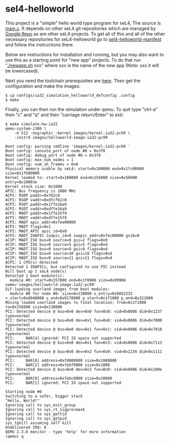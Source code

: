 # sel4-helloworld

This project is a "simple" hello world type program for seL4,
The source is [main.c](.https://github.com/winksaville/sel4-helloworld/blob/master/src/main.c).
It depends on other seL4 git repositories which are managed by
[Google Repo](https://code.google.com/p/git-repo/)
as are other seL4 projects. To get all of this and all of the other necessary
repositories for seL4-helloworld go to
[sel4-helloworld-manifest](https://github.com/winksaville/sel4-helloworld-manifest)
and follow the instructions there.

Below are instructions for installation and running, but you may also want to use
this as a starting point for "new app" projects. To do that run "[./newapp.sh](https://github.com/winksaville/sel4-build/blob/master/newapp.sh) xxx"
where xxx is the name of the new app (Note: xxx it will be lowercased).


Next you need the toolchain prerequisites are [here](https://sel4.systems/Download/DebianToolChain.pml).
Then get the configuration and make the images:
```
$ cp configs/ia32_simulation_helloworld_defconfig .config
$ make
```
Finally, you can then run the simulation under qemu. To quit type "ctrl-a" then "c" and "q" and then "carriage return/Enter" to exit:
```
$ make simulate-hw-ia32
qemu-system-i386 \
	-m 512 -nographic -kernel images/kernel-ia32-pc99 \
	-initrd images/helloworld-image-ia32-pc99

Boot config: parsing cmdline 'images/kernel-ia32-pc99 '
Boot config: console_port of node #0 = 0x3f8
Boot config: debug_port of node #0 = 0x3f8
Boot config: max_num_nodes = 1
Boot config: num_sh_frames = 0x0
Physical memory usable by seL4: start=0x100000 end=0x1fc00000 size=0x1fb00000
Kernel loaded to: start=0x100000 end=0x156000 size=0x56000 entry=0x10003e
Kernel stack size: 0x1000
APIC: Bus frequency is 1000 MHz
ACPI: RSDP paddr=0xf62c0
ACPI: RSDP vaddr=0xdfcf62c0
ACPI: RSDT paddr=0x1ffe16a9
ACPI: RSDT vaddr=0xdffe16a9
ACPI: MADT paddr=0x1ffe15f9
ACPI: MADT vaddr=0xdffe15f9
ACPI: MADT apic_addr=0xfee00000
ACPI: MADT flags=0x1
ACPI: MADT_APIC apic_id=0x0
ACPI: MADT_IOAPIC ioapic_id=0 ioapic_addr=0xfec00000 gsib=0
ACIP: MADT_ISO bus=0 source=0 gsi=2 flags=0x0
ACIP: MADT_ISO bus=0 source=5 gsi=5 flags=0xd
ACIP: MADT_ISO bus=0 source=9 gsi=9 flags=0xd
ACIP: MADT_ISO bus=0 source=10 gsi=10 flags=0xd
ACIP: MADT_ISO bus=0 source=11 gsi=11 flags=0xd
ACPI: 1 CPU(s) detected
Detected 1 IOAPICs, but configured to use PIC instead
Will boot up 1 seL4 node(s)
Detected 1 boot module(s):
  module #0: start=0x157000 end=0x1f0908 size=0x99908 name='images/helloworld-image-ia32-pc99'
ELF-loading userland images from boot modules:
  module #0 for node #0: size=0x130000 v_entry=0x8052232 v_start=0x8048000 v_end=0x8178000 p_start=0x1f1000 p_end=0x321000
Moving loaded userland images to final location: from=0x1f1000 to=0x156000 size=0x130000
PCI: Detected device @ bus=0x0 dev=0x0 fun=0x0: vid=0x8086 did=0x1237 type=normal
PCI: Detected device @ bus=0x0 dev=0x1 fun=0x0: vid=0x8086 did=0x7000 type=normal
PCI: Detected device @ bus=0x0 dev=0x1 fun=0x1: vid=0x8086 did=0x7010 type=normal
PCI:     BAR[4] ignored: PCI IO space not supported
PCI: Detected device @ bus=0x0 dev=0x1 fun=0x3: vid=0x8086 did=0x7113 type=normal
PCI: Detected device @ bus=0x0 dev=0x2 fun=0x0: vid=0x1234 did=0x1111 type=normal
PCI:     BAR[0] address=0xfd000000 size=0x1000000
PCI:     BAR[2] address=0xfebf0000 size=0x1000
PCI: Detected device @ bus=0x0 dev=0x3 fun=0x0: vid=0x8086 did=0x100e type=normal
PCI:     BAR[0] address=0xfebc0000 size=0x20000
PCI:     BAR[1] ignored: PCI IO space not supported

Starting node #0
Switching to a safer, bigger stack
"Hello, World!"
Ignoring call to sys_exit_group
Ignoring call to sys_rt_sigprocmask
Ignoring call to sys_gettid
Ignoring call to sys_getpid
sys_tgkill assuming self kill
Undelivered IRQ: 0
QEMU 2.3.0 monitor - type 'help' for more information
(qemu) q
```
